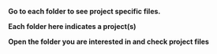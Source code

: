 **Go to each folder to see project specific files.**

**Each folder here indicates a project(s)**

**Open the folder you are interested in and check project files**
